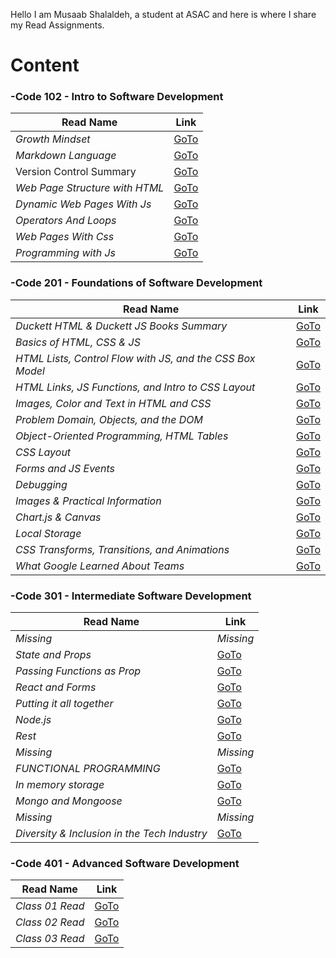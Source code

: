 Hello I am Musaab Shalaldeh, a student at ASAC and here is
where I share my Read Assignments.


# Content

### -Code 102 - Intro to Software Development

| **Read Name**      | **Link** |
| ----------- | ----------- |
| _Growth Mindset_     | [GoTo](https://musaabshalaldeh.github.io/reading-notes/102ReadingNotes/GrowthMindset)      |
| _Markdown Language_  | [GoTo](https://musaabshalaldeh.github.io/reading-notes/102ReadingNotes/read1)       |
|      Version Control Summary       |    [GoTo](https://musaabshalaldeh.github.io/reading-notes/102ReadingNotes/read2)          |
| _Web Page Structure with HTML_          |    [GoTo](https://musaabshalaldeh.github.io/reading-notes/102ReadingNotes/htmlStructure)         |
| _Dynamic Web Pages With Js_          |    [GoTo](https://musaabshalaldeh.github.io/reading-notes/102ReadingNotes/DynamicWebPages)         |
|_Operators And Loops_| [GoTo](https://musaabshalaldeh.github.io/reading-notes/102ReadingNotes/OperatorsAndLoops)|
|_Web Pages With Css_| [GoTo](https://musaabshalaldeh.github.io/reading-notes/102ReadingNotes/WebPagesWithCSS)|
|_Programming with Js_|[GoTo](https://musaabshalaldeh.github.io/reading-notes/102ReadingNotes/ProgrammingWithJs)|

### -Code 201 - Foundations of Software Development

| **Read Name**      | **Link** |
| ----------- | ----------- |
|_Duckett HTML & Duckett JS Books Summary_|[GoTo](https://musaabshalaldeh.github.io/reading-notes/201ReadingNotes/class-01)|
|_Basics of HTML, CSS & JS_|[GoTo](https://musaabshalaldeh.github.io/reading-notes/201ReadingNotes/class-02)|
|_HTML Lists, Control Flow with JS, and the CSS Box Model_|[GoTo](https://musaabshalaldeh.github.io/reading-notes/201ReadingNotes/class-03)|
|_HTML Links, JS Functions, and Intro to CSS Layout_|[GoTo](https://musaabshalaldeh.github.io/reading-notes/201ReadingNotes/class-04)|
|_Images, Color and Text in HTML and CSS_|[GoTo](https://musaabshalaldeh.github.io/reading-notes/201ReadingNotes/class-05)|
|_Problem Domain, Objects, and the DOM_|[GoTo](https://musaabshalaldeh.github.io/reading-notes/201ReadingNotes/class-06)|
|_Object-Oriented Programming, HTML Tables_|[GoTo](https://musaabshalaldeh.github.io/reading-notes/201ReadingNotes/class-07)|
|_CSS Layout_|[GoTo](https://musaabshalaldeh.github.io/reading-notes/201ReadingNotes/class-08)|
|_Forms and JS Events_|[GoTo](https://musaabshalaldeh.github.io/reading-notes/201ReadingNotes/class-09)|
|_Debugging_|[GoTo](https://musaabshalaldeh.github.io/reading-notes/201ReadingNotes/class-10)|
|_Images & Practical Information_|[GoTo](https://musaabshalaldeh.github.io/reading-notes/201ReadingNotes/class-11)|
|_Chart.js & Canvas_|[GoTo](https://musaabshalaldeh.github.io/reading-notes/201ReadingNotes/class-12)|
|_Local Storage_|[GoTo](https://musaabshalaldeh.github.io/reading-notes/201ReadingNotes/class-13)|
|_CSS Transforms, Transitions, and Animations_|[GoTo](https://musaabshalaldeh.github.io/reading-notes/201ReadingNotes/class-14a)|
|_What Google Learned About Teams_|[GoTo](https://musaabshalaldeh.github.io/reading-notes/201ReadingNotes/class-14b)|


### -Code 301 - Intermediate Software Development

| **Read Name**      | **Link** |
| ----------- | ----------- |
|_Missing_|_Missing_|
|_State and Props_|[GoTo](https://musaabshalaldeh.github.io/reading-notes/301ReadingNotes/class-02)|
|_Passing Functions as Prop_|[GoTo](https://musaabshalaldeh.github.io/reading-notes/301ReadingNotes/class-03)|
|_React and Forms_|[GoTo](https://musaabshalaldeh.github.io/reading-notes/301ReadingNotes/class-04)|
|_Putting it all together_|[GoTo](https://musaabshalaldeh.github.io/reading-notes/301ReadingNotes/class-05)|
|_Node.js_|[GoTo](https://musaabshalaldeh.github.io/reading-notes/301ReadingNotes/class-06)|
|_Rest_|[GoTo](https://musaabshalaldeh.github.io/reading-notes/301ReadingNotes/class-07)|
|_Missing_|_Missing_|
|_FUNCTIONAL PROGRAMMING_|[GoTo](https://musaabshalaldeh.github.io/reading-notes/301ReadingNotes/class-09)|
|_In memory storage_|[GoTo](https://musaabshalaldeh.github.io/reading-notes/301ReadingNotes/class-10)|
|_Mongo and Mongoose_|[GoTo](https://musaabshalaldeh.github.io/reading-notes/301ReadingNotes/class-11)|
|_Missing_|_Missing_|
|_Diversity & Inclusion in the Tech Industry_|[GoTo](https://musaabshalaldeh.github.io/reading-notes/301ReadingNotes/class-13)|



### -Code 401 - Advanced Software Development
| **Read Name**      | **Link** |
| ----------- | ----------- |
|_Class 01 Read_|[GoTo](https://musaabshalaldeh.github.io/reading-notes/401ReadingNotes/class-01)|
|_Class 02 Read_|[GoTo](https://musaabshalaldeh.github.io/reading-notes/401ReadingNotes/class-02)|
|_Class 03 Read_|[GoTo](https://musaabshalaldeh.github.io/reading-notes/401ReadingNotes/class-03)|